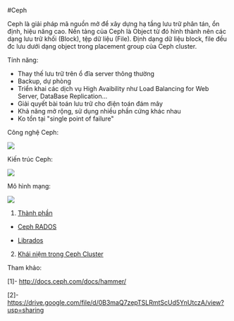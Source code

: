 #Ceph

Ceph là giải pháp mã nguồn mở để xây dựng hạ tầng lưu trữ phân tán, ổn định, hiệu năng cao. Nền tảng của Ceph là Object từ đó hình thành nên các dạng lưu trữ khối (Block), tệp dữ liệu (File). Định dạng dữ liệu block, file đều đc lưu dưới dạng object trong placement group của Ceph cluster.

Tính năng:
<ul>
<li>Thay thế lưu trữ trên ổ đĩa server thông thường
<li>Backup, dự phòng
<li>Triển khai các dịch vụ High Avaibility như Load Balancing for Web Server, DataBase Replication…
<li>Giải quyết bài toán lưu trữ cho điện toán đám mây
<li>Khả năng mở rộng, sử dụng nhiều phần cứng khác nhau
<li>Ko tồn tại "single point of failure"
</ul>

Công nghệ Ceph:
	
<img src=http://i.imgur.com/ih0lt0e.png>

Kiến trúc Ceph:

<img src=http://i.imgur.com/1qQeFnI.png>

Mô hình mạng:

<img src=http://i.imgur.com/8peefH6.png>

1. [Thành phần]()

- [Ceph RADOS](https://github.com/chiennd/Ghichep-Storage/blob/master/ChienND/Ceph/Ceph%20RADOS.md)

- [Librados](https://github.com/chiennd/Ghichep-Storage/blob/master/ChienND/Ceph/Librados.md)

2. [Khái niệm trong Ceph Cluster](https://github.com/chiennd/Ghichep-Storage/blob/master/ChienND/Ceph/Ceph%20Storage%20Cluster.md)


Tham khảo:

[1]- http://docs.ceph.com/docs/hammer/

[2]- https://drive.google.com/file/d/0B3maQ7zepTSLRmtScUd5YnUtczA/view?usp=sharing






